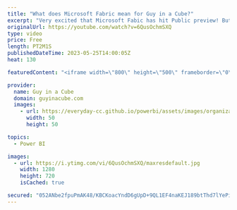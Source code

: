 ```yaml
---
title: "What does Microsoft Fabric mean for Guy in a Cube?"
excerpt: "Very excited that Microsoft Fabic has hit Public preview! But what does that mean for Guy in a Cube? Is Guy in a Cube going to cover Microsoft Fabric?   Blog: https://azure.microsoft.com/blog/introducing-microsoft-fabric-data-analytics-for-the-era-of-ai/  Blog: https://powerbi.microsoft.com/blog/introducing-microsoft-fabric-and-copilot-in-microsoft-power-bi/"
originalUrl: https://youtube.com/watch?v=6QusOchmSXQ
type: video
price: Free
length: PT2M1S
publishedDateTime: 2023-05-25T14:00:05Z
heat: 130

featuredContent: "<iframe width=\"800\" height=\"500\" frameborder=\"0\" src=\"https://www.youtube.com/embed/6QusOchmSXQ\" allow=\"accelerometer; autoplay; encrypted-media; gyroscope; picture-in-picture\" allowfullscreen></iframe>"

provider:
  name: Guy in a Cube
  domain: guyinacube.com
  images:
    - url: https://everyday-cc.github.io/powerbi/assets/images/organizations/guyinacube.com-50x50.jpg
      width: 50
      height: 50

topics:
  - Power BI

images:
  - url: https://i.ytimg.com/vi/6QusOchmSXQ/maxresdefault.jpg
    width: 1280
    height: 720
    isCached: true

secured: "052ANbe2fpuPmAK48/KBCKoacYndD6gUpD+9QL1EF4naKEJ189btThd7lYePi9Zm5AEZERwmfAwpfdHQUzZKsNxSXEvC+AYD4PYDRWXlOQH4fpCnJbPKtI3+fTkyB7FR0OmElcISlkwh7O/ohbMAVqtcRh3kcBXJUfs8c3T2c6XHB+K8dOhqitRJTMHoMlUtjIpbyi1AwazbWoY4QcwHaTnvoqA68cvijarv664GQ+3tVP8d1eF3Oo+FXA6FqwKq/0OvGpF4HnAOV4vElsU5SZ7MnS70HUNEnLvHYtbCowO/3LYXIBvlOwc06bEZ4FkFuQhklDeUhq2rtyqUYUdVLjWW3wE77vkVWx/9GjiTbfzPqEHcNEl9vK3CIuErJhth+BOpH98mvDH2d0jrdBQ+YwY0fBzOgwp2vJoBERADj8U=;zBbcc6CAiYpF0P/a8aa9Lg=="
---
```


